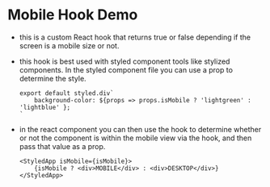 # Mobile Hook Demo

- this is a custom React hook that returns true or false depending if the screen is a mobile size or not.

- this hook is best used with styled component tools like stylized components.  In the styled component file you can use a prop to determine the style.  

    ```
    export default styled.div`
        background-color: ${props => props.isMobile ? 'lightgreen' : 'lightblue' };
    `
    ```
- in the react component you can then use the hook to determine whether or not the component is within the mobile view via the hook, and then pass that value as a prop.
    ```
    <StyledApp isMobile={isMobile}>
        {isMobile ? <div>MOBILE</div> : <div>DESKTOP</div>}
    </StyledApp>
    ```
